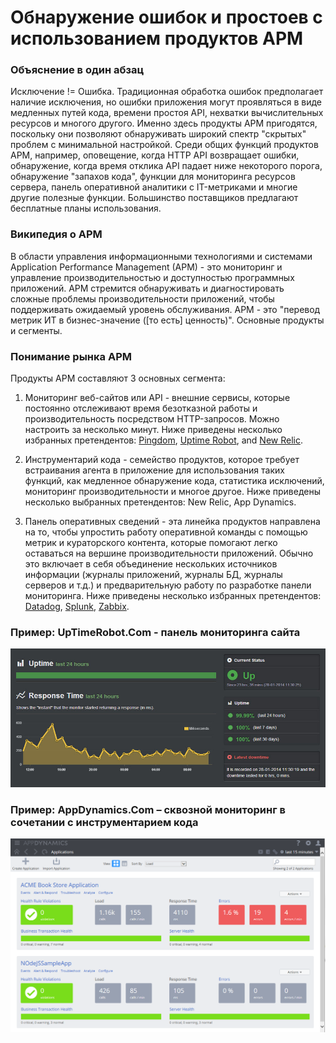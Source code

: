 # Обнаружение ошибок и простоев с использованием продуктов APM


### Объяснение в один абзац

Исключение != Ошибка. Традиционная обработка ошибок предполагает наличие исключения, но ошибки приложения могут проявляться в виде медленных путей кода, времени простоя API, нехватки вычислительных ресурсов и многого другого. Именно здесь продукты APM пригодятся, поскольку они позволяют обнаруживать широкий спектр "скрытых" проблем с минимальной настройкой. Среди общих функций продуктов APM, например, оповещение, когда HTTP API возвращает ошибки, обнаружение, когда время отклика API падает ниже некоторого порога, обнаружение "запахов кода", функции для мониторинга ресурсов сервера, панель оперативной аналитики с IT-метриками и многие другие полезные функции. Большинство поставщиков предлагают бесплатные планы использования.

### Википедия о APM

В области управления информационными технологиями и системами Application Performance Management (APM) - это мониторинг и управление производительностью и доступностью программных приложений. APM стремится обнаруживать и диагностировать сложные проблемы производительности приложений, чтобы поддерживать ожидаемый уровень обслуживания. APM - это "перевод метрик ИТ в бизнес-значение ([то есть] ценность)". Основные продукты и сегменты.

### Понимание рынка APM

Продукты APM составляют 3 основных сегмента:

1. Мониторинг веб-сайтов или API - внешние сервисы, которые постоянно отслеживают время безотказной работы и производительность посредством HTTP-запросов. Можно настроить за несколько минут. Ниже приведены несколько избранных претендентов: [Pingdom](https://www.pingdom.com/), [Uptime Robot](https://uptimerobot.com/), and [New Relic](https://newrelic.com/application-monitoring).

2. Инструментарий кода - семейство продуктов, которое требует встраивания агента в приложение для использования таких функций, как медленное обнаружение кода, статистика исключений, мониторинг производительности и многое другое. Ниже приведены несколько выбранных претендентов: New Relic, App Dynamics.

3. Панель оперативных сведений - эта линейка продуктов направлена ​​на то, чтобы упростить работу оперативной команды с помощью метрик и кураторского контента, которые помогают легко оставаться на вершине производительности приложений. Обычно это включает в себя объединение нескольких источников информации (журналы приложений, журналы БД, журналы серверов и т.д.) и предварительную работу по разработке панели мониторинга. Ниже приведены несколько избранных претендентов: [Datadog](https://www.datadoghq.com/), [Splunk](https://www.splunk.com/), [Zabbix](https://www.zabbix.com/).



### Пример: UpTimeRobot.Com - панель мониторинга сайта
![alt text](../../assets/images/uptimerobot.jpg "Панель мониторинга сайта")

 ### Пример: AppDynamics.Com – сквозной мониторинг в сочетании с инструментарием кода
![alt text](../../assets/images/app-dynamics-dashboard.png "Сквозной мониторинг в сочетании с инструментарием кода")
